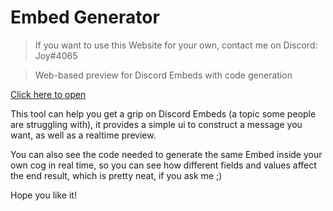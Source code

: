 # Embed Generator

> If you want to use this Website for your own, contact me on Discord: Joy#4065

> Web-based preview for Discord Embeds with code generation

[Click here to open](https://thecodingjoy.github.io/embed-generator/)

This tool can help you get a grip on Discord Embeds (a topic some people are struggling with), it provides a simple ui to construct a message you want, as well as a realtime preview.

You can also see the code needed to generate the same Embed inside your own cog in real time, so you can see how different fields and values affect the end result, which is pretty neat, if you ask me ;)

Hope you like it!

